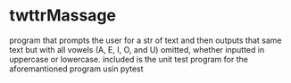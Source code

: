 # twttrMassage
 program that prompts the user for a str of text and then outputs that same text but with all vowels (A, E, I, O, and U) omitted, whether inputted in uppercase or lowercase.
included is the unit test program for the aforemantioned program usin pytest
